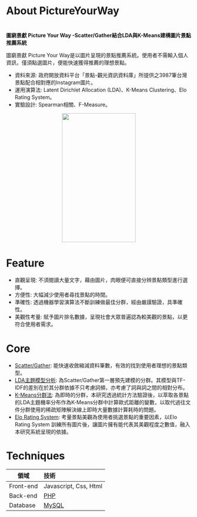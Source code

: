 # About PictureYourWay
#
**圖窮景獻 Picture Your Way
-Scatter/Gather結合LDA與K-Means建構圖片景點推薦系統**

圖窮景獻 Picture Your Way是以圖片呈現的景點推薦系統。使用者不需輸入個人資訊，僅須點選圖片，便能快速獲得推薦的理想景點。
* 資料來源: 政府開放資料平台「景點-觀光資訊資料庫」所提供之3987筆台灣景點配合相對應的Instagram圖片。
* 運用演算法: Latent Dirichlet Allocation (LDA)、K-Means Clustering、Elo Rating System。
* 實驗設計: Spearman相關、F-Measure。
<div align=center><img width="200" height="350" src="https://github.com/mengtientsai/PictureYourWay/blob/master/readme_pic/process.png"/></div>

# Feature
* 直觀呈現: 不須閱讀大量文字，藉由圖片，肉眼便可直接分辨景點類型進行選擇。
* 方便性: 大幅減少使用者尋找景點的時間。
* 準確性: 透過機器學習演算法不斷訓練做最佳分群，經由嚴謹驗證，具準確性。
* 美觀性考量: 賦予圖片排名數據，呈現社會大眾普遍認為較美觀的景點，以更符合使用者需求。

# Core
* [Scatter/Gather](https://sigir.org/wp-content/uploads/2017/06/p148.pdf): 能快速收斂縮減資料筆數，有效的找到使用者理想的景點類型。
* [LDA主題模型分析](https://web.archive.org/web/20120207011313/http://jmlr.csail.mit.edu/papers/volume3/blei03a/blei03a.pdf): 為Scatter/Gather第一層預先建模的分群。其模型與TF-IDF的差別在於其分群依據不只考慮詞頻，亦考慮了詞與詞之間的相對分布。
* [K-Means分群法](https://projecteuclid.org/download/pdf_1/euclid.bsmsp/1200512992): 為即時的分群，本研究透過統計方法驗證後，以萃取各景點的LDA主題機率分布作為K-Means分群中計算歐式距離的變數，以取代過往文件分群使用的稀疏矩陣解決線上即時大量數據計算耗時的問題。
* [Elo Rating System](https://en.wikipedia.org/wiki/Elo_rating_system): 考量景點美觀為使用者挑選景點的重要因素，以Elo Rating System 訓練所有圖片後，讓圖片擁有能代表其美觀程度之數值，融入本研究系統呈現的依據。

# Techniques

領域           | 技術  |
--------------|:-----|
Front-end| Javascript, Css, Html|
Back-end  | [PHP](https://www.php.net/docs.php) |
Database|[MySQL](https://www.mysql.com/)|

